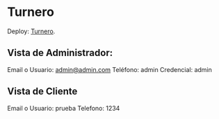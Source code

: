 # Turnero

Deploy: [Turnero](https://turnero.pulpol.com.ar/turnero).

## Vista de Administrador:

Email o Usuario: admin@admin.com
Teléfono: admin
Credencial: admin

## Vista de Cliente

Email o Usuario: prueba
Telefono: 1234

